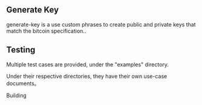 Generate Key
----------
generate-key is a use custom phrases to create public and private keys that match the bitcoin specification..


Testing
----------

Multiple test cases are provided, under the "examples" directory.

Under their respective directories, they have their own use-case documents。


Building